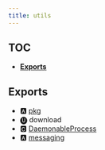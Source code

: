 ```yaml
---
title: utils
---
```


## TOC

- **[Exports](#exports)**

## Exports

- 🅰 [pkg](./-package#🅰-pkg)
- 🅤 download
- 🅲 [DaemonableProcess](./-daemonable-process#🅲-daemonableprocess)
- 🅰 [messaging](./-messaging#🅰-messaging)
